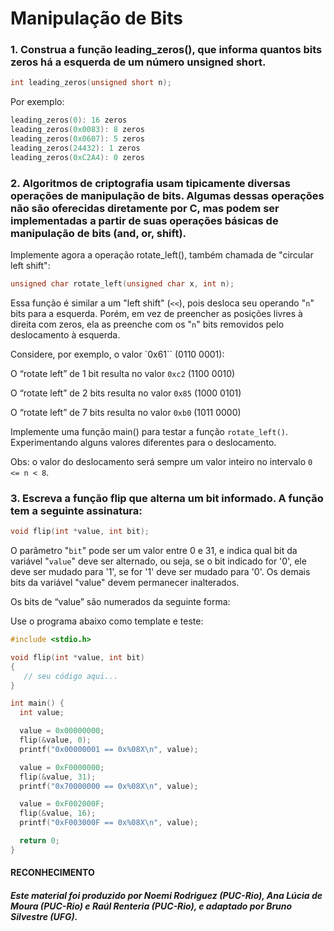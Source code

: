 # Manipulação de Bits

### 1. Construa a função leading_zeros(), que informa quantos bits zeros há a esquerda de um número unsigned short.

```c
int leading_zeros(unsigned short n);
```

Por exemplo:
```c
leading_zeros(0): 16 zeros
leading_zeros(0x0083): 8 zeros
leading_zeros(0x0607): 5 zeros
leading_zeros(24432): 1 zeros
leading_zeros(0xC2A4): 0 zeros
```

### 2. Algoritmos de criptografia usam tipicamente diversas operações de manipulação de bits. Algumas dessas operações não são oferecidas diretamente por C, mas podem ser implementadas a partir de suas operações básicas de manipulação de bits (and, or, shift). 

Implemente agora a operação rotate_left(), também chamada de "circular left shift":

```c
unsigned char rotate_left(unsigned char x, int n);
```

Essa função é similar a um "left shift" (``<<``), pois desloca seu operando "``n``" bits para a esquerda. Porém, em vez de preencher as posições livres à direita com zeros, ela as preenche com os "``n``" bits removidos pelo deslocamento à esquerda.


Considere, por exemplo, o valor `0x61`` (0110 0001):

O “rotate left” de 1 bit resulta no valor ``0xc2`` (1100 0010)

O “rotate left” de 2 bits resulta no valor ``0x85`` (1000 0101)

O “rotate left” de 7 bits resulta no valor ``0xb0`` (1011 0000) 

Implemente uma função main() para testar a função ``rotate_left()``. Experimentando alguns valores diferentes para o deslocamento.

Obs: o valor do deslocamento será sempre um valor inteiro no intervalo  ``0 <= n < 8``.

### 3. Escreva a função flip que alterna um bit informado. A função tem a seguinte assinatura:

```c
void flip(int *value, int bit);
```

O parâmetro "``bit``" pode ser um valor entre 0 e 31, e indica qual bit da variável "``value``" deve ser alternado, ou seja, se o bit indicado for '0', ele deve ser mudado para '1', se for '1' deve ser mudado para '0'. Os demais bits da variável "value" devem permanecer inalterados.

Os bits de “value” são numerados da seguinte forma:


Use o programa abaixo como template e teste:

```c
#include <stdio.h>

void flip(int *value, int bit)
{
   // seu código aqui...
}

int main() {
  int value;

  value = 0x00000000;
  flip(&value, 0);
  printf("0x00000001 == 0x%08X\n", value);

  value = 0xF0000000;
  flip(&value, 31);
  printf("0x70000000 == 0x%08X\n", value);

  value = 0xF002000F;
  flip(&value, 16);
  printf("0xF003000F == 0x%08X\n", value);

  return 0;
}
```

#### RECONHECIMENTO

##### Este material foi produzido por Noemi Rodriguez (PUC-Rio), Ana Lúcia de Moura (PUC-Rio) e Raúl Renteria (PUC-Rio), e adaptado por Bruno Silvestre (UFG).